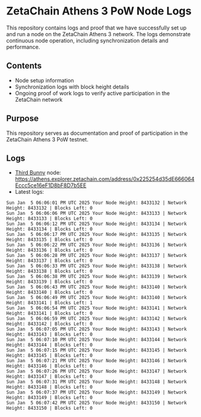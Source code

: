 # ZetaChain Athens 3 PoW Node Logs
This repository contains logs and proof that we have successfully set up and run a node on the ZetaChain Athens 3 network. The logs demonstrate continuous node operation, including synchronization details and performance.

## Contents
- Node setup information
- Synchronization logs with block height details
- Ongoing proof of work logs to verify active participation in the ZetaChain network

## Purpose
This repository serves as documentation and proof of participation in the ZetaChain Athens 3 PoW testnet.

## Logs

- [Third Bunny](https://thirdbunny.xyz/) node: https://athens.explorer.zetachain.com/address/0x225254d35dE666064Eccc5ce16eF1D8bF8D7b5EE
- Latest logs:
```
Sun Jan  5 06:06:01 PM UTC 2025 Your Node Height: 8433132 | Network Height: 8433132 | Blocks Left: 0
Sun Jan  5 06:06:06 PM UTC 2025 Your Node Height: 8433133 | Network Height: 8433133 | Blocks Left: 0
Sun Jan  5 06:06:12 PM UTC 2025 Your Node Height: 8433134 | Network Height: 8433134 | Blocks Left: 0
Sun Jan  5 06:06:17 PM UTC 2025 Your Node Height: 8433135 | Network Height: 8433135 | Blocks Left: 0
Sun Jan  5 06:06:22 PM UTC 2025 Your Node Height: 8433136 | Network Height: 8433136 | Blocks Left: 0
Sun Jan  5 06:06:28 PM UTC 2025 Your Node Height: 8433137 | Network Height: 8433137 | Blocks Left: 0
Sun Jan  5 06:06:33 PM UTC 2025 Your Node Height: 8433138 | Network Height: 8433138 | Blocks Left: 0
Sun Jan  5 06:06:38 PM UTC 2025 Your Node Height: 8433139 | Network Height: 8433139 | Blocks Left: 0
Sun Jan  5 06:06:43 PM UTC 2025 Your Node Height: 8433140 | Network Height: 8433140 | Blocks Left: 0
Sun Jan  5 06:06:49 PM UTC 2025 Your Node Height: 8433140 | Network Height: 8433141 | Blocks Left: 1
Sun Jan  5 06:06:54 PM UTC 2025 Your Node Height: 8433141 | Network Height: 8433141 | Blocks Left: 0
Sun Jan  5 06:06:59 PM UTC 2025 Your Node Height: 8433142 | Network Height: 8433142 | Blocks Left: 0
Sun Jan  5 06:07:05 PM UTC 2025 Your Node Height: 8433143 | Network Height: 8433143 | Blocks Left: 0
Sun Jan  5 06:07:10 PM UTC 2025 Your Node Height: 8433144 | Network Height: 8433144 | Blocks Left: 0
Sun Jan  5 06:07:15 PM UTC 2025 Your Node Height: 8433145 | Network Height: 8433145 | Blocks Left: 0
Sun Jan  5 06:07:21 PM UTC 2025 Your Node Height: 8433146 | Network Height: 8433146 | Blocks Left: 0
Sun Jan  5 06:07:26 PM UTC 2025 Your Node Height: 8433147 | Network Height: 8433147 | Blocks Left: 0
Sun Jan  5 06:07:31 PM UTC 2025 Your Node Height: 8433148 | Network Height: 8433148 | Blocks Left: 0
Sun Jan  5 06:07:37 PM UTC 2025 Your Node Height: 8433149 | Network Height: 8433149 | Blocks Left: 0
Sun Jan  5 06:07:42 PM UTC 2025 Your Node Height: 8433150 | Network Height: 8433150 | Blocks Left: 0
```
